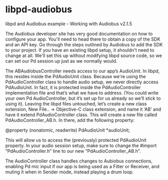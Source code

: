 libpd-audiobus
==============

libpd and Audiobus example - Working with Audiobus v2.1.5

The Audiobus developer site has very good documentation on how to configure your app. You'll need to head there to obtain a copy of the SDK and an API key.  Go through the steps outlined by Audiobus to add the SDK to your project. If you have an existing libpd setup, it shouldn't need to change at all. We'll set this up without modifying libpd source code, so we can set our Pd session up just as we normally would.

The ABAudiobusController needs access to our app’s AudioUnit. In libpd, this resides inside the PdAudioUnit class. Because we're using the PdAudioController class to handle audio setup, we never directly access PdAudioUnit. In fact, it is protected inside the PdAudioController implementation file and that’s what we have to address. (You could write your own Pd AudioController, but it’s set up for us already so we’ll stick to using it). Leaving the libpd files untouched, let’s create a new class extension, New File.. -> Objective-C class extension, and name it ‘AB’ and have it extend PdAudioController class. This will create a new file called PdAudioController_AB.h. In there, add the following property:

@property (nonatomic, readwrite) PdAudioUnit *audioUnit;

This will allow us to access the (previously) protected PdAudioUnit property. In your audio session setup, make sure to change the #import “PdAudioController.h” line to our new “PdAudioController_AB.h”.

The AudioController class handles changes to Aubiobus connections, enabling Pd mic input if our app is being used as a Filter or Receiver, and muting it when in Sender mode, instead playing a drum loop.
